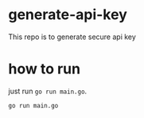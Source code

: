 # generate-api-key
This repo is to generate secure api key

# how to run
just run `go run main.go`.

```sh
go run main.go
```
